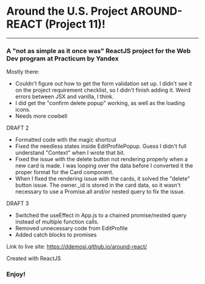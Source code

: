 # Around the U.S. Project AROUND-REACT (Project 11)!
--------------------------------
### A "not as simple as it once was" ReactJS project for the Web Dev program at Practicum by Yandex

Mostly there:

* Couldn't figure out how to get the form validation set up. I didn't see it on the project requirement checklist, so I didn't finish adding it. Weird errors between JSX and vanilla, I think.
* I did get the "confirm delete popup" working, as well as the loading icons.
* Needs more cowbell

DRAFT 2

* Formatted code with the magic shortcut
* Fixed the needless states inside EditProfilePopup. Guess I didn't full understand "Context" when I wrote that bit.
* Fixed the issue with the delete button not rendering properly when a new card is made. I was looping over the data before I converted it the proper format for the Card component.
* When I fixed the rendering issue with the cards, it solved the "delete" button issue. The owner._id is stored in the card data, so it wasn't necessary to use a Promise.all and/or nested query to fix the issue.

DRAFT 3

* Switched the useEffect in App.js to a chained promise/nested query instead of multiple function calls.
* Removed unnecessary code from EditProfile
* Added catch blocks to promises

Link to live site:
https://ddemosi.github.io/around-react/

Created with ReactJS

### Enjoy!
